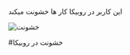 این کاربر در روبیکا کار ها خشونت میکند

![خشونت](https://uploadkon.ir/uploads/2e1a29_24InShot-۲۰۲۴۰۷۲۹-۲۱۲۹۵۳۹۴۱.gif) 

#خشونت در روبیکا

